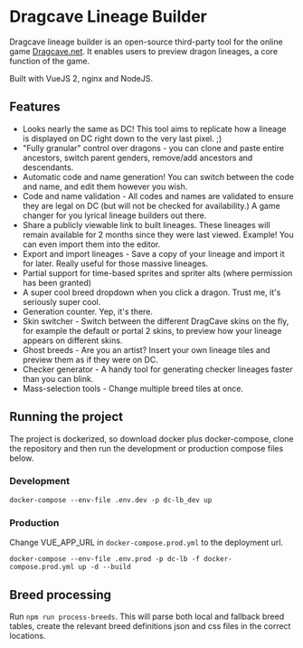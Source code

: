 # Dragcave Lineage Builder
Dragcave lineage builder is an open-source third-party tool for the online game [Dragcave.net](https://dragcave.net/). It enables users to preview dragon lineages, a core function of the game.

Built with VueJS 2, nginx and NodeJS.

## Features
- Looks nearly the same as DC! This tool aims to replicate how a lineage is displayed on DC right down to the very last pixel. ;) 
- "Fully granular" control over dragons - you can clone and paste entire ancestors, switch parent genders, remove/add ancestors and descendants.
- Automatic code and name generation! You can switch between the code and name, and edit them however you wish.
- Code and name validation - All codes and names are validated to ensure they are legal on DC (but will not be checked for availability.) A game changer for you lyrical lineage builders out there.
- Share a publicly viewable link to built lineages. These lineages will remain available for 2 months since they were last viewed. Example! You can even import them into the editor.
- Export and import lineages - Save a copy of your lineage and import it for later. Really useful for those massive lineages.
- Partial support for time-based sprites and spriter alts (where permission has been granted)
- A super cool breed dropdown when you click a dragon. Trust me, it's seriously super cool.
- Generation counter. Yep, it's there.
- Skin switcher - Switch between the different DragCave skins on the fly, for example the default or portal 2 skins, to preview how your lineage appears on different skins.
- Ghost breeds - Are you an artist? Insert your own lineage tiles and preview them as if they were on DC.
- Checker generator - A handy tool for generating checker lineages faster than you can blink.
- Mass-selection tools - Change multiple breed tiles at once.

## Running the project
The project is dockerized, so download docker plus docker-compose, clone the repository and then run the development or production compose files below.

### Development
```docker-compose --env-file .env.dev -p dc-lb_dev up```

### Production
Change VUE_APP_URL in `docker-compose.prod.yml` to the deployment url.

```docker-compose --env-file .env.prod -p dc-lb -f docker-compose.prod.yml up -d --build```

## Breed processing
Run `npm run process-breeds`. This will parse both local and fallback breed tables, create the relevant breed definitions json and css files in the correct locations.